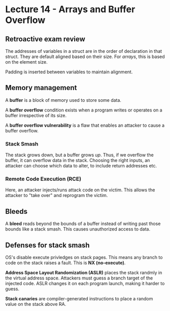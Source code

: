 # Lecture 14 - Arrays and Buffer Overflow
## Retroactive exam review
The addresses of variables in a struct are in the order of declaration in that
struct. They are default aligned based on their size. For *arrays*, this is 
based on the element size. 

Padding is inserted between variables to maintain alignment.

## Memory management
A **buffer** is a block of memory used to store some data.

A **buffer overflow** condition exists when a program writes or operates on a
buffer irrespective of its size.

A **buffer overflow vulnerability** is a flaw that enables an attacker to 
cause a buffer overflow.

### Stack Smash
The stack grows down, but a buffer grows *up*. Thus, if we overflow the buffer,
it can overflow data in the stack. Choosing the right inputs, an attacker can
choose which data to alter, to include return addresses etc.

### Remote Code Execution (RCE)
Here, an attacker injects/runs attack code on the victim. This allows the 
attacker to "take over" and reprogram the victim.

## Bleeds
A **bleed** reads beyond the bounds of a buffer instead of writing past those
bounds like a stack smash. This causes unauthorized access to data.

## Defenses for stack smash
OS's disable execute privledges on stack pages. This means any branch to code on
the stack raises a fault. This is **NX (no-execute)**.

**Address Space Layout Randomization (ASLR)** places the stack randmly in the
virtual address space. Attackers must guess a branch target of the injected code.
ASLR changes it on each program launch, making it harder to guess.

**Stack canaries** are compiler-generated instructions to place a random value on
the stack above RA.
